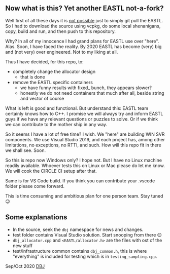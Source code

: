 
## Now what is this? Yet another EASTL not-a-fork?

Well first of all these days it is [not possible](https://github.com/electronicarts/EASTL/issues/302) just to simply git pull the EASTL. So I had to download the source using vcpkg, do some local shenanigans, copy, build and run, and then push to this repository.

Why? In all of my innocence I had grand plans for EASTL use over "here". Alas. Soon, I have faced the reality. By 2020 EASTL has become (very) big and (not very) over engineered. Not to my liking at all.

Thus I have decided, for this repo, to:

- completely change the allocator design
  - that is done
- remove the EASTL specific containers
  - we have funny results with fixed_ bunch, they appears slower?
  - honestly we do not need containers that much after all, beside string and vector of course

What is left is good and functional. But understand this: EASTL team certainly knows how to C++. I promise we will always try and inform EASTL guys if we have any relevant questions or puzzles to solve. Or if we think we can contribute to the mother ship in any way.

So it seems I have a lot of free time? I wish. We "here" are building WIN SVR components. We use Visual Studio 2019, and each project has, among other limitations, no exceptions, no RTTI, and such. How will this repo fit in there we shall see. Soon.

So this is repo now Windows only? I hope not. But I have no Linux machine readily available. Whoever tests this on Linux or Mac please do let me know. We will cook the CIRCLE CI setup after that.

Same is for VS Code build. If you think you can contribute your .vscode folder please come forward.

This is time consuming and ambitious plan for one person team. Stay tuned :wink:

## Some explanations

- In the source, seek the `dbj` namespace for news and changes.
- test folder contains Visual Studio solution. Start snooping from there :wink:
- `dbj_allocator.cpp` and `<EASTL/allocator.h>` are the files with ost of the new stuff
- test/infrastructure  common contains `dbj_common.h`, this is where "everything" is included for testing which is in `testing_sampling.cpp`.

Sep/Oct  2020
[DBJ](https://dbj.org/)
